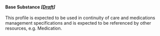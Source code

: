 #### Base Substance *[[Draft](http://hl7.org/fhir/stu3/valueset-publication-status.html)]*

This profile is expected to be used in continuity of care and medications management specifications and is expected to be referenced by other resources, e.g. Medication. 
